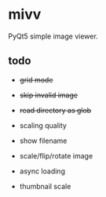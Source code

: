 # mivv

PyQt5 simple image viewer.

## todo

* ~~grid mode~~

* ~~skip invalid image~~

* ~~read directory as glob~~

* scaling quality

* show filename

* scale/flip/rotate image

* async loading

* thumbnail scale
